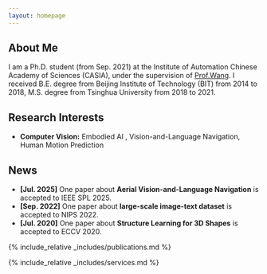 ```yaml
---
layout: homepage
---
```


## About Me

I am a Ph.D. student (from Sep. 2021) at the Institute of Automation Chinese Academy of Sciences (CASIA), under the supervision of [Prof.Wang](https://nlpr.ia.ac.cn/iva/homepage/jqwang/index.htm).
I received B.E. degree from Beijing Institute of Technology (BIT) from 2014 to 2018, M.S. degree from Tsinghua University from 2018 to 2021.

## Research Interests

- **Computer Vision:** Embodied AI , Vision-and-Language Navigation, Human Motion Prediction

## News
- **[Jul. 2025]** One paper about **Aerial Vision-and-Language Navigation** is accepted to IEEE SPL 2025.
- **[Sep. 2022]** One paper about **large-scale image-text dataset** is accepted to NIPS 2022.
- **[Jul. 2020]**  One paper about **Structure Learning for 3D Shapes** is accepted to ECCV 2020.


{% include_relative _includes/publications.md %}

{% include_relative _includes/services.md %}
